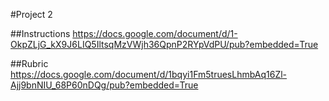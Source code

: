 #Project 2

##Instructions
<https://docs.google.com/document/d/1-OkpZLjG_kX9J6LIQ5IltsqMzVWjh36QpnP2RYpVdPU/pub?embedded=True>

##Rubric
<https://docs.google.com/document/d/1bqyi1Fm5truesLhmbAq16Zl-Ajj9bnNIU_68P60nDQg/pub?embedded=True>
